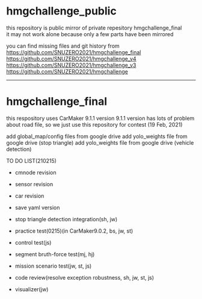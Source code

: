 # hmgchallenge_public

this repository is public mirror of private repesitory hmgchallenge_final  
it may not work alone because only a few parts have been mirrored  

you can find missing files and git history from  
https://github.com/SNUZERO2021/hmgchallenge_final  
https://github.com/SNUZERO2021/hmgchallenge_v4  
https://github.com/SNUZERO2021/hmgchallenge_v3  
https://github.com/SNUZERO2021/hmgchallenge  

----

# hmgchallenge_final

this respository uses CarMaker 9.1.1 version
9.1.1 version has lots of problem about road file, so we just use this repository for contest (19 Feb, 2021)

add global_map/config files from google drive
add yolo_weights file from google drive (stop triangle)
add yolo_weights file from google drive (vehicle detection)


TO DO LIST(210215)

- cmnode revision
- sensor revision
- car revision
- save yaml version

- stop triangle detection integration(sh, jw)
- practice test(0215)(in CarMaker9.0.2, bs, jw, st)
- control test(js)
- segment bruth-force test(mj, hj)
- mission scenario test(jw, st, js)
- code review(resolve exception robustness, sh, jw, st, js)
- visualizer(jw)

